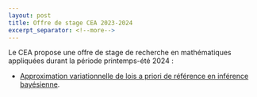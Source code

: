 ```yaml
---
layout: post
title: Offre de stage CEA 2023-2024
excerpt_separator: <!--more-->
---
```

Le CEA propose une offre de stage de recherche en mathématiques appliquées durant la période printemps-été 2024 : 
 - [Approximation variationnelle de lois a priori de référence en inférence bayésienne](/files/jobs/2024-CEA-Sujet_de_stage.pdf).
